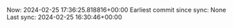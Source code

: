 Now: 2024-02-25 17:36:25.818816+00:00 Earliest commit since sync: None Last sync: 2024-02-25 16:30:46+00:00
